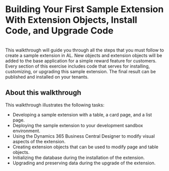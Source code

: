 <h1>Building Your First Sample Extension With Extension Objects, Install Code, and Upgrade Code</h1>
<br>
This walkthrough will guide you through all the steps that you must follow to create a sample extension in AL. New objects and extension objects will be added to the base application for a simple reward feature for customers. Every section of this exercise includes code that serves for installing, customizing, or upgrading this sample extension. The final result can be published and installed on your tenants.
<br>
<h2>About this walkthrough</h2>
This walkthrough illustrates the following tasks:
<ul>
<li>Developing a sample extension with a table, a card page, and a list page.</li>

<li>Deploying the sample extension to your development sandbox environment.</li>

<li>Using the Dynamics 365 Business Central Designer to modify visual aspects of the extension.</li>

<li>Creating extension objects that can be used to modify page and table objects.</li>

<li>Initializing the database during the installation of the extension.</li>

<li>Upgrading and preserving data during the upgrade of the extension.</li>
</ul>
